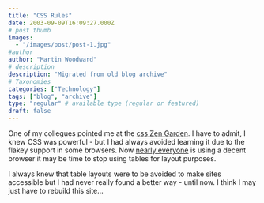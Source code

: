 ```yaml
---
title: "CSS Rules"
date: 2003-09-09T16:09:27.000Z
# post thumb
images:
  - "/images/post/post-1.jpg"
#author
author: "Martin Woodward"
# description
description: "Migrated from old blog archive"
# Taxonomies
categories: ["Technology"]
tags: ["blog", "archive"]
type: "regular" # available type (regular or featured)
draft: false
---
```


One of my collegues pointed me at the [css Zen Garden](http://www.csszengarden.com/).  I have to admit, I knew CSS was powerful - but I had always avoided learning it due to the flakey support in some browsers.  Now [nearly everyone](http://www.google.com/press/zeitgeist.html) is using a decent browser it may be time to stop using tables for layout purposes.

I always knew that table layouts were to be avoided to make sites accessible but I had never really found a better way - until now.  I think I may just have to rebuild this site...